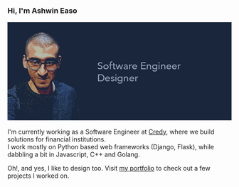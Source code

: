 ### Hi, I'm Ashwin Easo

![Ashwin Easo](https://github.com/ashwineaso/ashwineaso/blob/master/github_banner.jpg)

I'm currently working as a Software Engineer at [Credy](https://www.credy.in), where we build solutions for financial institutions.  
I work mostly on Python based web frameworks (Django, Flask), while dabbling a bit in Javascript, C++ and Golang. 

Oh!, and yes, I like to design too. Visit [my portfolio](https://ashwineaso.github.io/) to check out a few projects I worked on. 

